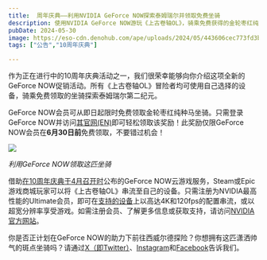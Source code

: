 ```yaml
---
title:  周年庆典——利用NVIDIA GeForce NOW探索泰姆瑞尔并领取免费坐骑
description: 使用NVIDIA GeForce NOW游玩《上古卷轴OL》，骑乘免费获得的金轮枣红纯种马坐骑探索泰姆瑞尔。
pubDate: 2024-05-30
image: https://eso-cdn.denohub.com/ape/uploads/2024/05/443606cec773fd3bc35b299eac441908.jpg
tags: ["公告","10周年庆典"]

---
```


作为正在进行中的10周年庆典活动之一，我们很荣幸能够向你介绍这项全新的GeForce
NOW促销活动。所有《上古卷轴OL》冒险者均可使用自己选择的设备，骑乘免费领取的坐骑探索泰姆瑞尔第二纪元。

GeForce NOW会员可从即日起限时免费领取金轮枣红纯种马坐骑。只需登录GeForce
NOW并访问[其官网(EN)](https://www.nvidia.com/en-us/geforce-now/rewards/)即可轻松领取该奖励！此奖励仅限GeForce
NOW会员在**6月30日前**免费领取，不要错过机会！

![](https://eso-cdn.denohub.com/ape/uploads/2024/05/78cfa9010f9594769893b61e738feb10.jpg)

<p class="text-gray-500 text-sm text-center"><i>利用GeForce NOW领取这匹坐骑</i></p>

借助[在10周年庆典于4月召开时](/news/post/65839)公布的GeForce
NOW云游戏服务，Steam或Epic游戏商城玩家可以将《上古卷轴OL》串流至自己的设备。只需注册为NVIDIA最高性能的Ultimate会员，即可在[支持的设备](https://nvidia.custhelp.com/app/answers/detail/a_id/5462)上以高达4K和120fps的配置串流，或以超宽分辨率享受游戏。如需注册会员、了解更多信息或获取支持，请访问[NVIDIA官方网站](https://www.nvidia.com/zh-tw/geforce-now/)。

你是否正计划在GeForce
NOW的助力下前往西威尔德探险？你想拥有这匹潇洒帅气的斑点坐骑吗？请通过[X（即Twitter）](https://twitter.com/TESOnline)、[Instagram](https://www.instagram.com/elderscrollsonline/)和[Facebook](https://www.facebook.com/elderscrollsonline)告诉我们。 
